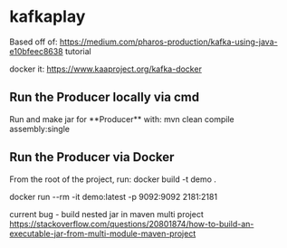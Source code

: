 # kafkaplay


Based off of: https://medium.com/pharos-production/kafka-using-java-e10bfeec8638 tutorial

docker it:
https://www.kaaproject.org/kafka-docker


<h2>Run the Producer locally via cmd</h2>
Run and make jar for **Producer** with:  mvn clean compile assembly:single

<h2>Run the Producer via Docker</h2>
From the root of the project, run:
docker build -t demo .

docker run --rm -it demo:latest -p 9092:9092 2181:2181


current bug - build nested jar in maven multi project
https://stackoverflow.com/questions/20801874/how-to-build-an-executable-jar-from-multi-module-maven-project